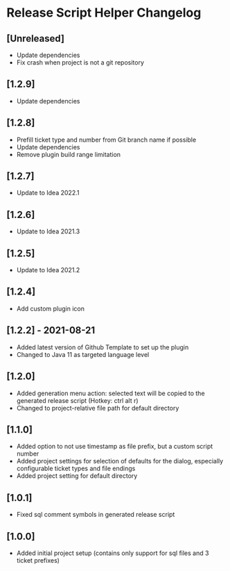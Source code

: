 <!-- Keep a Changelog guide -> https://keepachangelog.com -->

# Release Script Helper Changelog

## [Unreleased]

- Update dependencies
- Fix crash when project is not a git repository

## [1.2.9]

- Update dependencies

## [1.2.8]

- Prefill ticket type and number from Git branch name if possible
- Update dependencies
- Remove plugin build range limitation

## [1.2.7]
- Update to Idea 2022.1

## [1.2.6]
- Update to Idea 2021.3

## [1.2.5]
- Update to Idea 2021.2

## [1.2.4]
- Add custom plugin icon

## [1.2.2] - 2021-08-21
- Added latest version of Github Template to set up the plugin
- Changed to Java 11 as targeted language level

## [1.2.0]
- Added generation menu action: selected text will be copied to the generated release script (Hotkey: ctrl alt r)</li>
- Changed to project-relative file path for default directory

## [1.1.0]
- Added option to not use timestamp as file prefix, but a custom script number
- Added project settings for selection of defaults for the dialog, especially configurable ticket types and file endings
- Added project setting for default directory

## [1.0.1]
- Fixed sql comment symbols in generated release script

## [1.0.0]
- Added initial project setup (contains only support for sql files and 3 ticket prefixes)